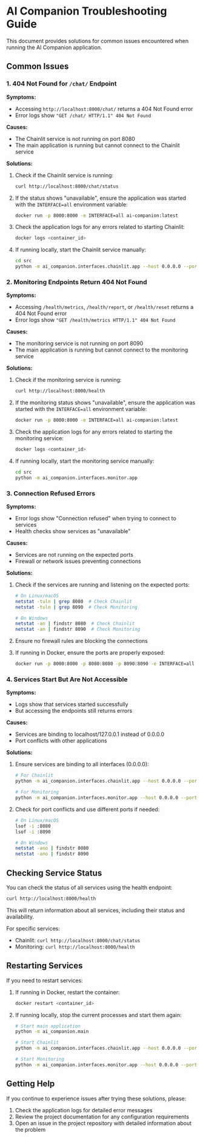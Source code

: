 # AI Companion Troubleshooting Guide

This document provides solutions for common issues encountered when running the AI Companion application.

## Common Issues

### 1. 404 Not Found for `/chat/` Endpoint

**Symptoms:**
- Accessing `http://localhost:8000/chat/` returns a 404 Not Found error
- Error logs show `"GET /chat/ HTTP/1.1" 404 Not Found`

**Causes:**
- The Chainlit service is not running on port 8080
- The main application is running but cannot connect to the Chainlit service

**Solutions:**
1. Check if the Chainlit service is running:
   ```bash
   curl http://localhost:8000/chat/status
   ```

2. If the status shows "unavailable", ensure the application was started with the `INTERFACE=all` environment variable:
   ```bash
   docker run -p 8000:8000 -e INTERFACE=all ai-companion:latest
   ```

3. Check the application logs for any errors related to starting Chainlit:
   ```bash
   docker logs <container_id>
   ```

4. If running locally, start the Chainlit service manually:
   ```bash
   cd src
   python -m ai_companion.interfaces.chainlit.app --host 0.0.0.0 --port 8080
   ```

### 2. Monitoring Endpoints Return 404 Not Found

**Symptoms:**
- Accessing `/health/metrics`, `/health/report`, or `/health/reset` returns a 404 Not Found error
- Error logs show `"GET /health/metrics HTTP/1.1" 404 Not Found`

**Causes:**
- The monitoring service is not running on port 8090
- The main application is running but cannot connect to the monitoring service

**Solutions:**
1. Check if the monitoring service is running:
   ```bash
   curl http://localhost:8000/health
   ```

2. If the monitoring status shows "unavailable", ensure the application was started with the `INTERFACE=all` environment variable:
   ```bash
   docker run -p 8000:8000 -e INTERFACE=all ai-companion:latest
   ```

3. Check the application logs for any errors related to starting the monitoring service:
   ```bash
   docker logs <container_id>
   ```

4. If running locally, start the monitoring service manually:
   ```bash
   cd src
   python -m ai_companion.interfaces.monitor.app
   ```

### 3. Connection Refused Errors

**Symptoms:**
- Error logs show "Connection refused" when trying to connect to services
- Health checks show services as "unavailable"

**Causes:**
- Services are not running on the expected ports
- Firewall or network issues preventing connections

**Solutions:**
1. Check if the services are running and listening on the expected ports:
   ```bash
   # On Linux/macOS
   netstat -tuln | grep 8080  # Check Chainlit
   netstat -tuln | grep 8090  # Check Monitoring
   
   # On Windows
   netstat -an | findstr 8080  # Check Chainlit
   netstat -an | findstr 8090  # Check Monitoring
   ```

2. Ensure no firewall rules are blocking the connections

3. If running in Docker, ensure the ports are properly exposed:
   ```bash
   docker run -p 8000:8000 -p 8080:8080 -p 8090:8090 -e INTERFACE=all ai-companion:latest
   ```

### 4. Services Start But Are Not Accessible

**Symptoms:**
- Logs show that services started successfully
- But accessing the endpoints still returns errors

**Causes:**
- Services are binding to localhost/127.0.0.1 instead of 0.0.0.0
- Port conflicts with other applications

**Solutions:**
1. Ensure services are binding to all interfaces (0.0.0.0):
   ```bash
   # For Chainlit
   python -m ai_companion.interfaces.chainlit.app --host 0.0.0.0 --port 8080
   
   # For Monitoring
   python -m ai_companion.interfaces.monitor.app --host 0.0.0.0 --port 8090
   ```

2. Check for port conflicts and use different ports if needed:
   ```bash
   # On Linux/macOS
   lsof -i :8080
   lsof -i :8090
   
   # On Windows
   netstat -ano | findstr 8080
   netstat -ano | findstr 8090
   ```

## Checking Service Status

You can check the status of all services using the health endpoint:

```bash
curl http://localhost:8000/health
```

This will return information about all services, including their status and availability.

For specific services:

- Chainlit: `curl http://localhost:8000/chat/status`
- Monitoring: `curl http://localhost:8000/health`

## Restarting Services

If you need to restart services:

1. If running in Docker, restart the container:
   ```bash
   docker restart <container_id>
   ```

2. If running locally, stop the current processes and start them again:
   ```bash
   # Start main application
   python -m ai_companion.main
   
   # Start Chainlit
   python -m ai_companion.interfaces.chainlit.app --host 0.0.0.0 --port 8080
   
   # Start Monitoring
   python -m ai_companion.interfaces.monitor.app --host 0.0.0.0 --port 8090
   ```

## Getting Help

If you continue to experience issues after trying these solutions, please:

1. Check the application logs for detailed error messages
2. Review the project documentation for any configuration requirements
3. Open an issue in the project repository with detailed information about the problem 